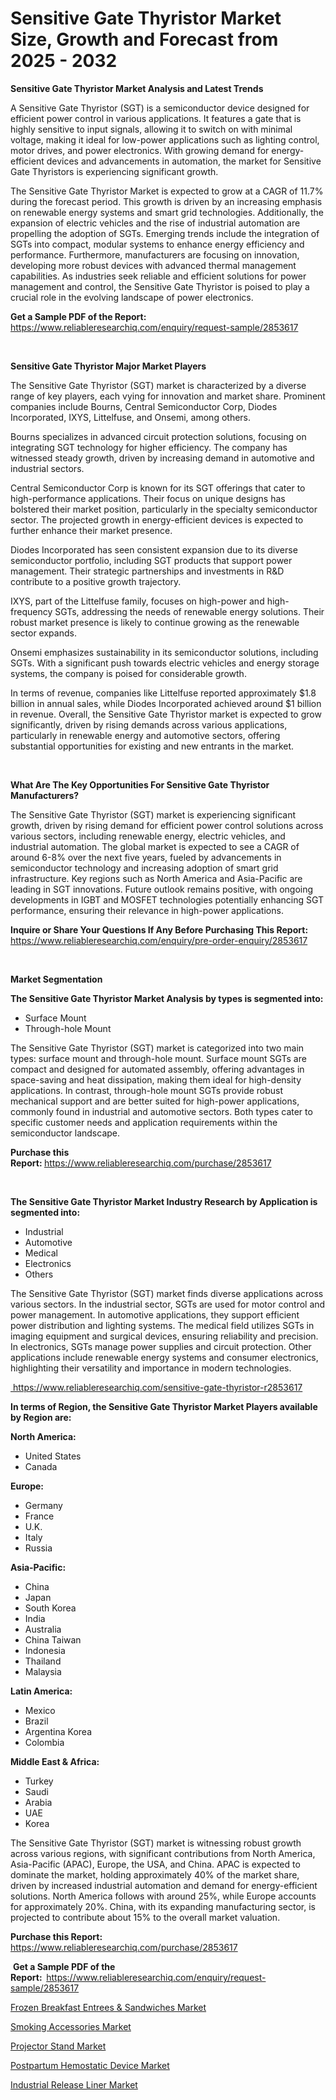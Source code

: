 <p><h1>Sensitive Gate Thyristor Market Size, Growth and Forecast from 2025 - 2032</h1></p><p><strong>Sensitive Gate Thyristor Market Analysis and Latest Trends</strong></p>
<p><p>A Sensitive Gate Thyristor (SGT) is a semiconductor device designed for efficient power control in various applications. It features a gate that is highly sensitive to input signals, allowing it to switch on with minimal voltage, making it ideal for low-power applications such as lighting control, motor drives, and power electronics. With growing demand for energy-efficient devices and advancements in automation, the market for Sensitive Gate Thyristors is experiencing significant growth.</p><p>The Sensitive Gate Thyristor Market is expected to grow at a CAGR of 11.7% during the forecast period. This growth is driven by an increasing emphasis on renewable energy systems and smart grid technologies. Additionally, the expansion of electric vehicles and the rise of industrial automation are propelling the adoption of SGTs. Emerging trends include the integration of SGTs into compact, modular systems to enhance energy efficiency and performance. Furthermore, manufacturers are focusing on innovation, developing more robust devices with advanced thermal management capabilities. As industries seek reliable and efficient solutions for power management and control, the Sensitive Gate Thyristor is poised to play a crucial role in the evolving landscape of power electronics.</p></p>
<p><strong>Get a Sample PDF of the Report:&nbsp;</strong> <a href="https://www.reliableresearchiq.com/enquiry/request-sample/2853617?utm_campaign=1123&utm_medium=2&utm_source=Github&utm_content=ia&utm_term=12032025&utm_id=sensitive-gate-thyristor">https://www.reliableresearchiq.com/enquiry/request-sample/2853617</a></p>
<p>&nbsp;</p>
<p><strong>Sensitive Gate Thyristor Major Market Players</strong></p>
<p><p>The Sensitive Gate Thyristor (SGT) market is characterized by a diverse range of key players, each vying for innovation and market share. Prominent companies include Bourns, Central Semiconductor Corp, Diodes Incorporated, IXYS, Littelfuse, and Onsemi, among others. </p><p>Bourns specializes in advanced circuit protection solutions, focusing on integrating SGT technology for higher efficiency. The company has witnessed steady growth, driven by increasing demand in automotive and industrial sectors.</p><p>Central Semiconductor Corp is known for its SGT offerings that cater to high-performance applications. Their focus on unique designs has bolstered their market position, particularly in the specialty semiconductor sector. The projected growth in energy-efficient devices is expected to further enhance their market presence.</p><p>Diodes Incorporated has seen consistent expansion due to its diverse semiconductor portfolio, including SGT products that support power management. Their strategic partnerships and investments in R&D contribute to a positive growth trajectory.</p><p>IXYS, part of the Littelfuse family, focuses on high-power and high-frequency SGTs, addressing the needs of renewable energy solutions. Their robust market presence is likely to continue growing as the renewable sector expands.</p><p>Onsemi emphasizes sustainability in its semiconductor solutions, including SGTs. With a significant push towards electric vehicles and energy storage systems, the company is poised for considerable growth.</p><p>In terms of revenue, companies like Littelfuse reported approximately $1.8 billion in annual sales, while Diodes Incorporated achieved around $1 billion in revenue. Overall, the Sensitive Gate Thyristor market is expected to grow significantly, driven by rising demands across various applications, particularly in renewable energy and automotive sectors, offering substantial opportunities for existing and new entrants in the market.</p></p>
<p>&nbsp;</p>
<p><strong>What Are The Key Opportunities For Sensitive Gate Thyristor Manufacturers?</strong></p>
<p><p>The Sensitive Gate Thyristor (SGT) market is experiencing significant growth, driven by rising demand for efficient power control solutions across various sectors, including renewable energy, electric vehicles, and industrial automation. The global market is expected to see a CAGR of around 6-8% over the next five years, fueled by advancements in semiconductor technology and increasing adoption of smart grid infrastructure. Key regions such as North America and Asia-Pacific are leading in SGT innovations. Future outlook remains positive, with ongoing developments in IGBT and MOSFET technologies potentially enhancing SGT performance, ensuring their relevance in high-power applications.</p></p>
<p><strong>Inquire or Share Your Questions If Any Before Purchasing This Report:</strong> <a href="https://www.reliableresearchiq.com/enquiry/pre-order-enquiry/2853617?utm_campaign=1123&utm_medium=2&utm_source=Github&utm_content=ia&utm_term=12032025&utm_id=sensitive-gate-thyristor">https://www.reliableresearchiq.com/enquiry/pre-order-enquiry/2853617</a></p>
<p>&nbsp;</p>
<p><strong>Market Segmentation</strong></p>
<p><strong>The Sensitive Gate Thyristor Market Analysis by types is segmented into:</strong></p>
<p><ul><li>Surface Mount</li><li>Through-hole Mount</li></ul></p>
<p><p>The Sensitive Gate Thyristor (SGT) market is categorized into two main types: surface mount and through-hole mount. Surface mount SGTs are compact and designed for automated assembly, offering advantages in space-saving and heat dissipation, making them ideal for high-density applications. In contrast, through-hole mount SGTs provide robust mechanical support and are better suited for high-power applications, commonly found in industrial and automotive sectors. Both types cater to specific customer needs and application requirements within the semiconductor landscape.</p></p>
<p><strong>Purchase this Report:&nbsp;</strong><a href="https://www.reliableresearchiq.com/purchase/2853617?utm_campaign=1123&utm_medium=2&utm_source=Github&utm_content=ia&utm_term=12032025&utm_id=sensitive-gate-thyristor">https://www.reliableresearchiq.com/purchase/2853617</a></p>
<p>&nbsp;</p>
<p><strong>The Sensitive Gate Thyristor Market Industry Research by Application is segmented into:</strong></p>
<p><ul><li>Industrial</li><li>Automotive</li><li>Medical</li><li>Electronics</li><li>Others</li></ul></p>
<p><p>The Sensitive Gate Thyristor (SGT) market finds diverse applications across various sectors. In the industrial sector, SGTs are used for motor control and power management. In automotive applications, they support efficient power distribution and lighting systems. The medical field utilizes SGTs in imaging equipment and surgical devices, ensuring reliability and precision. In electronics, SGTs manage power supplies and circuit protection. Other applications include renewable energy systems and consumer electronics, highlighting their versatility and importance in modern technologies.</p></p>
<p><a href="https://www.reliableresearchiq.com/sensitive-gate-thyristor-r2853617?utm_campaign=1123&utm_medium=2&utm_source=Github&utm_content=ia&utm_term=12032025&utm_id=sensitive-gate-thyristor">&nbsp;https://www.reliableresearchiq.com/sensitive-gate-thyristor-r2853617</a></p>
<p><strong>In terms of Region, the Sensitive Gate Thyristor Market Players available by Region are:</strong></p>
<p>
    <p> <strong> North America: </strong>
        <ul>
            <li>United States</li>
            <li>Canada</li>
        </ul>
        </p> 
    <p> <strong> Europe: </strong>
        <ul>
            <li>Germany</li>
            <li>France</li>
            <li>U.K.</li>
            <li>Italy</li>
            <li>Russia</li>
        </ul>
        </p> 
    <p> <strong> Asia-Pacific: </strong>
        <ul>
            <li>China</li>
            <li>Japan</li>
            <li>South Korea</li>
            <li>India</li>
            <li>Australia</li>
            <li>China Taiwan</li>
            <li>Indonesia</li>
            <li>Thailand</li>
            <li>Malaysia</li>
        </ul>
        </p> 
    <p> <strong> Latin America: </strong>
        <ul>
            <li>Mexico</li>
            <li>Brazil</li>
            <li>Argentina Korea</li>
            <li>Colombia</li>
        </ul>
        </p> 
    <p> <strong> Middle East & Africa: </strong>
        <ul>
            <li>Turkey</li>
            <li>Saudi</li>
            <li>Arabia</li>
            <li>UAE</li>
            <li>Korea</li>
        </ul>
    </p>
    </p>
<p><p>The Sensitive Gate Thyristor (SGT) market is witnessing robust growth across various regions, with significant contributions from North America, Asia-Pacific (APAC), Europe, the USA, and China. APAC is expected to dominate the market, holding approximately 40% of the market share, driven by increased industrial automation and demand for energy-efficient solutions. North America follows with around 25%, while Europe accounts for approximately 20%. China, with its expanding manufacturing sector, is projected to contribute about 15% to the overall market valuation.</p></p>
<p><strong>Purchase this Report: </strong><a href="https://www.reliableresearchiq.com/purchase/2853617?utm_campaign=1123&utm_medium=2&utm_source=Github&utm_content=ia&utm_term=12032025&utm_id=sensitive-gate-thyristor">https://www.reliableresearchiq.com/purchase/2853617</a></p>
<p>&nbsp;<strong>Get a Sample PDF of the Report:&nbsp;&nbsp;</strong><a href="https://www.reliableresearchiq.com/enquiry/request-sample/2853617?utm_campaign=1123&utm_medium=2&utm_source=Github&utm_content=ia&utm_term=12032025&utm_id=sensitive-gate-thyristor">https://www.reliableresearchiq.com/enquiry/request-sample/2853617</a></p>
<p><strong></strong></p>
<p><p><a href="https://github.com/aarajlyre/Market-Research-Report-List-1/blob/main/frozen-breakfast-entrees-sandwiches-market.md?utm_campaign=1123&utm_medium=2&utm_source=Github&utm_content=ia&utm_term=12032025&utm_id=sensitive-gate-thyristor">Frozen Breakfast Entrees & Sandwiches Market</a></p><p><a href="https://github.com/kovasovitzzg/Market-Research-Report-List-1/blob/main/smoking-accessories-market.md?utm_campaign=1123&utm_medium=2&utm_source=Github&utm_content=ia&utm_term=12032025&utm_id=sensitive-gate-thyristor">Smoking Accessories Market</a></p><p><a href="https://github.com/raaschadonle/Market-Research-Report-List-1/blob/main/projector-stand-market.md?utm_campaign=1123&utm_medium=2&utm_source=Github&utm_content=ia&utm_term=12032025&utm_id=sensitive-gate-thyristor">Projector Stand Market</a></p><p><a href="https://github.com/fendtdjunawo/Market-Research-Report-List-1/blob/main/postpartum-hemostatic-device-market.md?utm_campaign=1123&utm_medium=2&utm_source=Github&utm_content=ia&utm_term=12032025&utm_id=sensitive-gate-thyristor">Postpartum Hemostatic Device Market</a></p><p><a href="https://github.com/palenjeppecd/Market-Research-Report-List-1/blob/main/industrial-release-liner-market.md?utm_campaign=1123&utm_medium=2&utm_source=Github&utm_content=ia&utm_term=12032025&utm_id=sensitive-gate-thyristor">Industrial Release Liner Market</a></p></p>